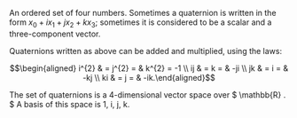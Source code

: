 An ordered set of four numbers. Sometimes a quaternion is written in the
form $x_{0}+ix_{1}+jx_{2}+kx_{3};$ sometimes it is considered to be a
scalar and a three-component vector.

Quaternions written as above can be added and multiplied, using the
laws:

$$\begin{aligned}
  i^{2} & = j^{2} = & k^{2} = -1 \\
  ij & = k = & -ji \\
  jk & = i = & -kj \\
  ki & = j = & -ik.\end{aligned}$$

The set of quaternions is a 4-dimensional vector space over
$ \mathbb{R} . $ A basis of this space is 1, i, j, k.
